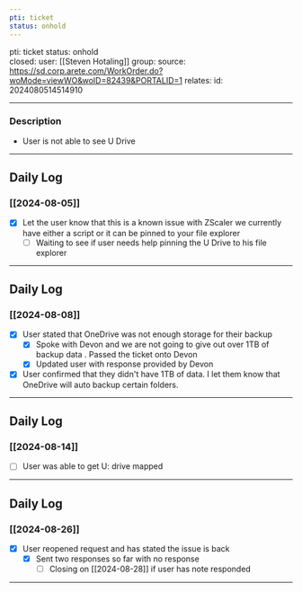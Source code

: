 ```yaml
---
pti: ticket
status: onhold
---
```

pti: ticket
status: onhold  
closed: 
user: [[Steven Hotaling]]
group: 
source: https://sd.corp.arete.com/WorkOrder.do?woMode=viewWO&woID=82439&PORTALID=1
relates: 
id: 2024080514514910

---
### Description
- User is not able to see U Drive
---
## Daily Log
### [[2024-08-05]]
- [x] Let the user know that this is a known issue with ZScaler we currently have either a script or it can be pinned to your file explorer
	- [ ] Waiting to see if user needs help pinning the U Drive to his file explorer
---
## Daily Log
### [[2024-08-08]]
- [x] User stated that OneDrive was not enough storage for their backup
    - [x] Spoke with Devon and we are not going to give out over 1TB of backup data . Passed the ticket onto Devon
    - [x] Updated user with response provided by Devon
- [x] User confirmed that they didn't have 1TB of data. I let them know that OneDrive will auto backup certain folders.
---
## Daily Log
### [[2024-08-14]]
- [ ] User was able to get U: drive mapped
---
## Daily Log
### [[2024-08-26]]
- [x] User reopened request and has stated the issue is back 
	- [x] Sent two responses so far with no response 
		- [ ] Closing on [[2024-08-28]] if user has note responded
---













